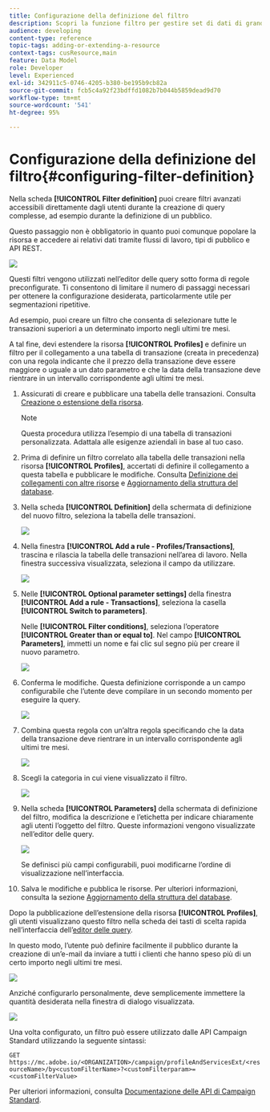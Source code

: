 ```yaml
---
title: Configurazione della definizione del filtro
description: Scopri la funzione filtro per gestire set di dati di grandi dimensioni.
audience: developing
content-type: reference
topic-tags: adding-or-extending-a-resource
context-tags: cusResource,main
feature: Data Model
role: Developer
level: Experienced
exl-id: 342911c5-0746-4205-b380-be195b9cb82a
source-git-commit: fcb5c4a92f23bdffd1082b7b044b5859dead9d70
workflow-type: tm+mt
source-wordcount: '541'
ht-degree: 95%

---
```


# Configurazione della definizione del filtro{#configuring-filter-definition}

Nella scheda **[!UICONTROL Filter definition]** puoi creare filtri avanzati accessibili direttamente dagli utenti durante la creazione di query complesse, ad esempio durante la definizione di un pubblico.

Questo passaggio non è obbligatorio in quanto puoi comunque popolare la risorsa e accedere ai relativi dati tramite flussi di lavoro, tipi di pubblico e API REST.

![](assets/custom_resource_filter-definition.png)

Questi filtri vengono utilizzati nell’editor delle query sotto forma di regole preconfigurate. Ti consentono di limitare il numero di passaggi necessari per ottenere la configurazione desiderata, particolarmente utile per segmentazioni ripetitive.

Ad esempio, puoi creare un filtro che consenta di selezionare tutte le transazioni superiori a un determinato importo negli ultimi tre mesi.

A tal fine, devi estendere la risorsa **[!UICONTROL Profiles]** e definire un filtro per il collegamento a una tabella di transazione (creata in precedenza) con una regola indicante che il prezzo della transazione deve essere maggiore o uguale a un dato parametro e che la data della transazione deve rientrare in un intervallo corrispondente agli ultimi tre mesi.

1. Assicurati di creare e pubblicare una tabella delle transazioni. Consulta [Creazione o estensione della risorsa](../../developing/using/creating-or-extending-the-resource.md).

   >[!NOTE]
   >
   >Questa procedura utilizza l’esempio di una tabella di transazioni personalizzata. Adattala alle esigenze aziendali in base al tuo caso.

1. Prima di definire un filtro correlato alla tabella delle transazioni nella risorsa **[!UICONTROL Profiles]**, accertati di definire il collegamento a questa tabella e pubblicare le modifiche. Consulta [Definizione dei collegamenti con altre risorse](../../developing/using/configuring-the-resource-s-data-structure.md#defining-links-with-other-resources) e [Aggiornamento della struttura del database](../../developing/using/updating-the-database-structure.md).
1. Nella scheda **[!UICONTROL Definition]** della schermata di definizione del nuovo filtro, seleziona la tabella delle transazioni.

   ![](assets/custom_resource_filter-definition_example-empty.png)

1. Nella finestra **[!UICONTROL Add a rule - Profiles/Transactions]**, trascina e rilascia la tabella delle transazioni nell’area di lavoro. Nella finestra successiva visualizzata, seleziona il campo da utilizzare.

   ![](assets/custom_resource_filter-definition_example-field.png)

1. Nelle **[!UICONTROL Optional parameter settings]** della finestra **[!UICONTROL Add a rule - Transactions]**, seleziona la casella **[!UICONTROL Switch to parameters]**.

   Nelle **[!UICONTROL Filter conditions]**, seleziona l’operatore **[!UICONTROL Greater than or equal to]**. Nel campo **[!UICONTROL Parameters]**, immetti un nome e fai clic sul segno più per creare il nuovo parametro.

   ![](assets/custom_resource_filter-definition_example-parameter.png)

1. Conferma le modifiche. Questa definizione corrisponde a un campo configurabile che l’utente deve compilare in un secondo momento per eseguire la query.

   ![](assets/custom_resource_filter-definition_ex_edit-rule.png)

1. Combina questa regola con un’altra regola specificando che la data della transazione deve rientrare in un intervallo corrispondente agli ultimi tre mesi.

   ![](assets/custom_resource_filter-definition_example.png)

1. Scegli la categoria in cui viene visualizzato il filtro.

   ![](assets/custom_resource_filter-definition_category.png)

1. Nella scheda **[!UICONTROL Parameters]** della schermata di definizione del filtro, modifica la descrizione e l’etichetta per indicare chiaramente agli utenti l’oggetto del filtro. Queste informazioni vengono visualizzate nell’editor delle query.

   ![](assets/custom_resource_filter-definition_parameters.png)

   Se definisci più campi configurabili, puoi modificarne l’ordine di visualizzazione nell’interfaccia.

1. Salva le modifiche e pubblica le risorse. Per ulteriori informazioni, consulta la sezione [Aggiornamento della struttura del database](../../developing/using/updating-the-database-structure.md).

Dopo la pubblicazione dell’estensione della risorsa **[!UICONTROL Profiles]**, gli utenti visualizzano questo filtro nella scheda dei tasti di scelta rapida nell’interfaccia dell’[editor delle query](../../automating/using/editing-queries.md).

In questo modo, l’utente può definire facilmente il pubblico durante la creazione di un’e-mail da inviare a tutti i clienti che hanno speso più di un certo importo negli ultimi tre mesi.

![](assets/custom_resource_filter-definition_email-audience.png)

Anziché configurarlo personalmente, deve semplicemente immettere la quantità desiderata nella finestra di dialogo visualizzata.

![](assets/custom_resource_filter-definition_email-audience_filter.png)

Una volta configurato, un filtro può essere utilizzato dalle API Campaign Standard utilizzando la seguente sintassi:

`GET https://mc.adobe.io/<ORGANIZATION>/campaign/profileAndServicesExt/<resourceName>/by<customFilterName>?<customFilterparam>=<customFilterValue>`

Per ulteriori informazioni, consulta [Documentazione delle API di Campaign Standard](../../api/using/filtering.md#custom-filters).

